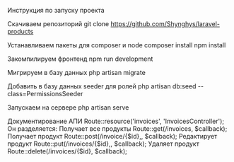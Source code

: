Инструкция по запуску проекта

Скачиваем репозиторий
git clone https://github.com/Shynghys/laravel-products

Устанавливаем пакеты для composer и node
composer install
npm install

Закомпилируем фронтенд
npm run development

Мигрируем в базу данных
php artisan migrate

Добавить в базу данных seeder для ролей
php artisan db:seed --class=PermissionsSeeder

Запускаем на сервере
php artisan serve

Документирование АПИ
Route::resource('invoices', 'InvoicesController');
Он разделяется:
Получает все продукты
Route::get(/invoices, $callback);
Получает продукт
Route::post(/invoice/{$id},, $callback);
Редактирует продукт
Route::put(/invoices/{$id},, $callback);
Удаляет продукт
Route::delete(/invoices/{$id}, \$callback);
